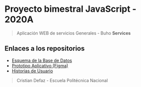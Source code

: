 # Proyecto bimestral JavaScript - 2020A 
> Aplicación WEB de servicios Generales - Buho __Services__
## Enlaces a los repositorios
* [Esquema de la Base de Datos](https://epnecuador-my.sharepoint.com/:u:/g/personal/cristian_defaz_epn_edu_ec/Ef0Rmo6xr79AixLsUVGITz4BEQfEyBrIBIkbMKzojbitqQ?e=nDeN8W)
* [Prototipo Aplicativo (Figma)](https://www.figma.com/file/n5e5RJMx6EQy4HZofnG3Nd/ProyectoJS_2020A_BuhoServices?node-id=0%3A1)
* [Historias de Usuario](https://dev.azure.com/cristiandefaz/ProyectoJS_2020A_BuhoServices/_workitems/recentlyupdated/)

> Cristian Defaz - Escuela Politécnica Nacional

